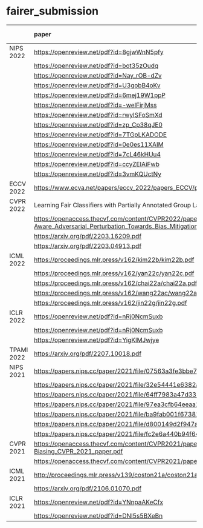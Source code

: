 # fairer_submission

| |paper|Disparate Impact|Equalized Odds|EOP|predictive parity|other fairness|
|:----|:----|:----|:----|:----|:----|:----|
|NIPS 2022|https://openreview.net/pdf?id=8gjwWnN5pfy|1|1|0|0|0|
| |https://openreview.net/pdf?id=bot35zOudq|1|1|0|1|0|
| |https://openreview.net/pdf?id=Nay_rOB-dZv|1|1|0|0|0|
| |https://openreview.net/pdf?id=U3gobB4oKv|1|1|0|0|0|
| |https://openreview.net/pdf?id=6mej19W1ppP|1|1|0|0|0|
| |https://openreview.net/pdf?id=-welFirjMss|1|1|0|0|0|
| |https://openreview.net/pdf?id=rwyISFoSmXd|1|0|0|0|0|
| |https://openreview.net/pdf?id=zp_Cp38qJE0|0|1|0|0|0|
| |https://openreview.net/pdf?id=7TGpLKADODE|1|1|0|0|0|
| |https://openreview.net/pdf?id=0e0es11XAIM|1|1|0|0|0|
| |https://openreview.net/pdf?id=7cL46kHUu4|1|1|0|0|0|
| |https://openreview.net/pdf?id=ccyZEIAiFwb|1|0|0|0|0|
| |https://openreview.net/pdf?id=3vmKQUctNy|1|0|0|0|0|
|ECCV 2022|https://www.ecva.net/papers/eccv_2022/papers_ECCV/papers/136730482.pdf|1|1|1|0|0|
|CVPR 2022|Learning Fair Classifiers with Partially Annotated Group Labels|0|0|1|0|0|
| |https://openaccess.thecvf.com/content/CVPR2022/papers/Wang_Fairness-Aware_Adversarial_Perturbation_Towards_Bias_Mitigation_for_Deployed_Deep_Models_CVPR_2022_paper.pdf|1|1|0|0|0|
| |https://arxiv.org/pdf/2203.16209.pdf|0|1|0|0|0|
| |https://arxiv.org/pdf/2203.04913.pdf|0|0|1|0|0|
|ICML 2022|https://proceedings.mlr.press/v162/kim22b/kim22b.pdf|1|0|0|0|0|
| |https://proceedings.mlr.press/v162/yan22c/yan22c.pdf|1|0|0|0|0|
| |https://proceedings.mlr.press/v162/chai22a/chai22a.pdf|1|0|1|0|0|
| |https://proceedings.mlr.press/v162/wang22ac/wang22ac.pdf|1|0|1|0|0|
| |https://proceedings.mlr.press/v162/jin22g/jin22g.pdf|1|1|0|0|0|
|ICLR 2022|https://openreview.net/pdf?id=nRj0NcmSuxb|1|1|0|0|0|
| |https://openreview.net/pdf?id=nRj0NcmSuxb|1|1|0|0|1|
| |https://openreview.net/pdf?id=YigKlMJwjye|1|0|0|0|0|
|TPAMI 2022|https://arxiv.org/pdf/2207.10018.pdf|0|1|1|0|0|
|NIPS 2021|https://papers.nips.cc/paper/2021/file/07563a3fe3bbe7e3ba84431ad9d055af-Paper.pdf|1|1|0|0|0|
| |https://papers.nips.cc/paper/2021/file/32e54441e6382a7fbacbbbaf3c450059-Paper.pdf|1|1|0|0|0|
| |https://papers.nips.cc/paper/2021/file/64ff7983a47d331b13a81156e2f4d29d-Paper.pdf|1|1|0|0|0|
| |https://papers.nips.cc/paper/2021/file/97ea3cfb64eeaa1edba65501d0bb3c86-Paper.pdf|1|0|0|0|1|
| |https://papers.nips.cc/paper/2021/file/ba9fab001f67381e56e410575874d967-Paper.pdf|1|1|0|0|0|
| |https://papers.nips.cc/paper/2021/file/d800149d2f947ad4d64f34668f8b20f6-Paper.pdf|1|1|0|0|0|
| |https://papers.nips.cc/paper/2021/file/fc2e6a440b94f64831840137698021e1-Paper.pdf|1|0|1|0|0|
|CVPR 2021|https://openaccess.thecvf.com/content/CVPR2021/papers/Ramaswamy_Fair_Attribute_Classification_Through_Latent_Space_De-Biasing_CVPR_2021_paper.pdf|0|1|0|0|1|
| |https://openaccess.thecvf.com/content/CVPR2021/papers/Jung_Fair_Feature_Distillation_for_Visual_Recognition_CVPR_2021_paper.pdf|0|1|0|0|0|
|ICML 2021|http://proceedings.mlr.press/v139/coston21a/coston21a.pdf|1|0|0|0|1|
| |https://arxiv.org/pdf/2106.01070.pdf|1|1|1|0|1|
|ICLR 2021|https://openreview.net/pdf?id=YNnpaAKeCfx|1|1|1|0|0|
| |https://openreview.net/pdf?id=DNl5s5BXeBn|1|1|0|0|0|
